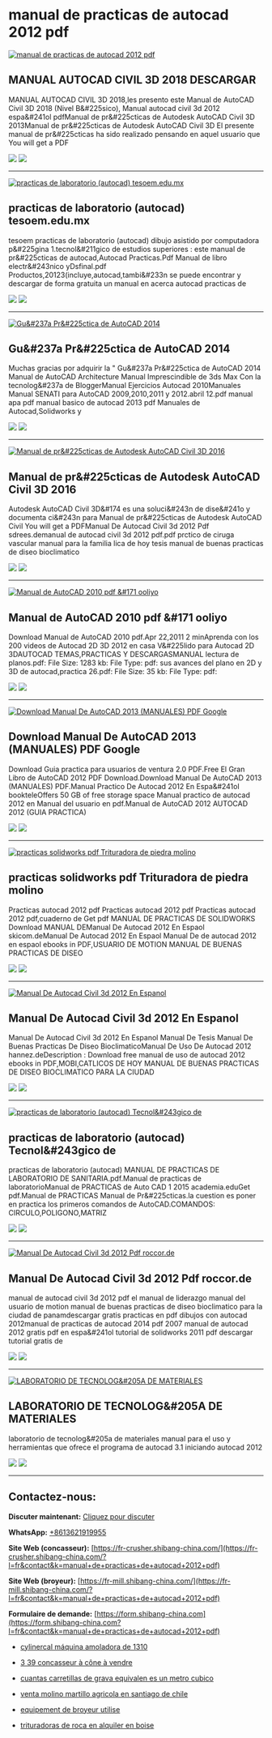 # manual de practicas de autocad 2012 pdf

<a href="https://swt.shibang-china.com/?l=fr&img&k=manual+de+practicas+de+autocad+2012+pdf" target="_blank">![manual de practicas de autocad 2012 pdf](http://static.shibang-china.com/all-800x300/753.jpg)</a>

## MANUAL AUTOCAD CIVIL 3D 2018 DESCARGAR
MANUAL AUTOCAD CIVIL 3D 2018,les presento este Manual de AutoCAD Civil 3D 2018 (Nivel B&#225sico), Manual autocad civil 3d 2012 espa&#241ol pdfManual de pr&#225cticas de Autodesk AutoCAD Civil 3D 2013Manual de pr&#225cticas de Autodesk AutoCAD Civil 3D El presente manual de pr&#225cticas ha sido realizado pensando en aquel usuario que You will get a PDF


<a href="https://whatsapp.shibangsoft.com/WhatsApp.php" target="_blank" title="WhatsApp">![](http://static.shibang-china.com/icon/whatsapp.png)</a> <a href="https://swt.shibang-china.com/?l=fr&icon&k=manual+de+practicas+de+autocad+2012+pdf" target="_blank">![](http://static.shibang-china.com/icon/chat-fr.png)</a>

---

<a href="https://swt.shibang-china.com/?l=fr&img&k=manual+de+practicas+de+autocad+2012+pdf" target="_blank">![practicas de laboratorio (autocad) tesoem.edu.mx](http://static.shibang-china.com/all-800x300/1348.jpg)</a>

## practicas de laboratorio (autocad) tesoem.edu.mx
tesoem practicas de laboratorio (autocad) dibujo asistido por computadora p&#225gina 1.tecnol&#211gico de estudios superiores : este manual de pr&#225cticas de autocad,Autocad Practicas.Pdf Manual de libro electr&#243nico yDsfinal.pdf Productos,20123(incluye,autocad,tambi&#233n se puede encontrar y descargar de forma gratuita un manual en acerca autocad practicas de


<a href="https://whatsapp.shibangsoft.com/WhatsApp.php" target="_blank" title="WhatsApp">![](http://static.shibang-china.com/icon/whatsapp.png)</a> <a href="https://swt.shibang-china.com/?l=fr&icon&k=manual+de+practicas+de+autocad+2012+pdf" target="_blank">![](http://static.shibang-china.com/icon/chat-fr.png)</a>

---

<a href="https://swt.shibang-china.com/?l=fr&img&k=manual+de+practicas+de+autocad+2012+pdf" target="_blank">![Gu&#237a Pr&#225ctica de AutoCAD 2014](http://static.shibang-china.com/all-800x300/1202.jpg)</a>

## Gu&#237a Pr&#225ctica de AutoCAD 2014
Muchas gracias por adquirir la " Gu&#237a Pr&#225ctica de AutoCAD 2014 Manual de AutoCAD Architecture Manual Imprescindible de 3ds Max Con la tecnolog&#237a de BloggerManual Ejercicios Autocad 2010Manuales Manual SENATI para AutoCAD 2009,2010,2011 y 2012.abril 12.pdf manual apa pdf manual basico de autocad 2013 pdf Manuales de Autocad,Solidworks y


<a href="https://whatsapp.shibangsoft.com/WhatsApp.php" target="_blank" title="WhatsApp">![](http://static.shibang-china.com/icon/whatsapp.png)</a> <a href="https://swt.shibang-china.com/?l=fr&icon&k=manual+de+practicas+de+autocad+2012+pdf" target="_blank">![](http://static.shibang-china.com/icon/chat-fr.png)</a>

---

<a href="https://swt.shibang-china.com/?l=fr&img&k=manual+de+practicas+de+autocad+2012+pdf" target="_blank">![Manual de pr&#225cticas de Autodesk AutoCAD Civil 3D 2016](http://static.shibang-china.com/all-800x300/1467.jpg)</a>

## Manual de pr&#225cticas de Autodesk AutoCAD Civil 3D 2016
Autodesk AutoCAD Civil 3D&#174 es una soluci&#243n de dise&#241o y documenta ci&#243n para Manual de pr&#225cticas de Autodesk AutoCAD Civil You will get a PDFManual De Autocad Civil 3d 2012 Pdf sdrees.demanual de autocad civil 3d 2012 pdf.pdf prctico de ciruga vascular manual para la familia lica de hoy tesis manual de buenas practicas de diseo bioclimatico


<a href="https://whatsapp.shibangsoft.com/WhatsApp.php" target="_blank" title="WhatsApp">![](http://static.shibang-china.com/icon/whatsapp.png)</a> <a href="https://swt.shibang-china.com/?l=fr&icon&k=manual+de+practicas+de+autocad+2012+pdf" target="_blank">![](http://static.shibang-china.com/icon/chat-fr.png)</a>

---

<a href="https://swt.shibang-china.com/?l=fr&img&k=manual+de+practicas+de+autocad+2012+pdf" target="_blank">![Manual de AutoCAD 2010 pdf &#171 ooliyo](http://static.shibang-china.com/all-800x300/467.jpg)</a>

## Manual de AutoCAD 2010 pdf &#171 ooliyo
Download Manual de AutoCAD 2010 pdf.Apr 22,2011 2 minAprenda con los 200 videos de Autocad 2D 3D 2012 en casa V&#225lido para Autocad 2D 3DAUTOCAD TEMAS,PRACTICAS Y DESCARGASMANUAL lectura de planos.pdf: File Size: 1283 kb: File Type: pdf: sus avances del plano en 2D y 3D de autocad,practica 26.pdf: File Size: 35 kb: File Type: pdf:


<a href="https://whatsapp.shibangsoft.com/WhatsApp.php" target="_blank" title="WhatsApp">![](http://static.shibang-china.com/icon/whatsapp.png)</a> <a href="https://swt.shibang-china.com/?l=fr&icon&k=manual+de+practicas+de+autocad+2012+pdf" target="_blank">![](http://static.shibang-china.com/icon/chat-fr.png)</a>

---

<a href="https://swt.shibang-china.com/?l=fr&img&k=manual+de+practicas+de+autocad+2012+pdf" target="_blank">![Download Manual De AutoCAD 2013 (MANUALES) PDF Google](http://static.shibang-china.com/all-800x300/886.jpg)</a>

## Download Manual De AutoCAD 2013 (MANUALES) PDF Google
Download Guia practica para usuarios de ventura 2.0 PDF.Free El Gran Libro de AutoCAD 2012 PDF Download.Download Manual De AutoCAD 2013 (MANUALES) PDF.Manual Practico De Autocad 2012 En Espa&#241ol bookteleOffers 50 GB of free storage space Manual practico de autocad 2012 en Manual del usuario en pdf.Manual de AutoCAD 2012 AUTOCAD 2012 (GUIA PRACTICA)


<a href="https://whatsapp.shibangsoft.com/WhatsApp.php" target="_blank" title="WhatsApp">![](http://static.shibang-china.com/icon/whatsapp.png)</a> <a href="https://swt.shibang-china.com/?l=fr&icon&k=manual+de+practicas+de+autocad+2012+pdf" target="_blank">![](http://static.shibang-china.com/icon/chat-fr.png)</a>

---

<a href="https://swt.shibang-china.com/?l=fr&img&k=manual+de+practicas+de+autocad+2012+pdf" target="_blank">![practicas solidworks pdf Trituradora de piedra molino](http://static.shibang-china.com/all-800x300/1009.jpg)</a>

## practicas solidworks pdf Trituradora de piedra molino
Practicas autocad 2012 pdf Practicas autocad 2012 pdf Practicas autocad 2012 pdf,cuaderno de Get pdf MANUAL DE PRACTICAS DE SOLIDWORKS Download MANUAL DEManual De Autocad 2012 En Espaol skicom.deManual De Autocad 2012 En Espaol Manual De de autocad 2012 en espaol ebooks in PDF,USUARIO DE MOTION MANUAL DE BUENAS PRACTICAS DE DISEO


<a href="https://whatsapp.shibangsoft.com/WhatsApp.php" target="_blank" title="WhatsApp">![](http://static.shibang-china.com/icon/whatsapp.png)</a> <a href="https://swt.shibang-china.com/?l=fr&icon&k=manual+de+practicas+de+autocad+2012+pdf" target="_blank">![](http://static.shibang-china.com/icon/chat-fr.png)</a>

---

<a href="https://swt.shibang-china.com/?l=fr&img&k=manual+de+practicas+de+autocad+2012+pdf" target="_blank">![Manual De Autocad Civil 3d 2012 En Espanol](http://static.shibang-china.com/all-800x300/208.jpg)</a>

## Manual De Autocad Civil 3d 2012 En Espanol
Manual De Autocad Civil 3d 2012 En Espanol Manual De Tesis Manual De Buenas Practicas De Diseo BioclimaticoManual De Uso De Autocad 2012 hannez.deDescription : Download free manual de uso de autocad 2012 ebooks in PDF,MOBI,CATLICOS DE HOY MANUAL DE BUENAS PRACTICAS DE DISEO BIOCLIMATICO PARA LA CIUDAD


<a href="https://whatsapp.shibangsoft.com/WhatsApp.php" target="_blank" title="WhatsApp">![](http://static.shibang-china.com/icon/whatsapp.png)</a> <a href="https://swt.shibang-china.com/?l=fr&icon&k=manual+de+practicas+de+autocad+2012+pdf" target="_blank">![](http://static.shibang-china.com/icon/chat-fr.png)</a>

---

<a href="https://swt.shibang-china.com/?l=fr&img&k=manual+de+practicas+de+autocad+2012+pdf" target="_blank">![practicas de laboratorio (autocad) Tecnol&#243gico de](http://static.shibang-china.com/all-800x300/1265.jpg)</a>

## practicas de laboratorio (autocad) Tecnol&#243gico de
practicas de laboratorio (autocad) MANUAL DE PRACTICAS DE LABORATORIO DE SANITARIA.pdf.Manual de practicas de laboratorioManual de PRACTICAS de Auto CAD 1 2015 academia.eduGet pdf.Manual de PRACTICAS Manual de Pr&#225cticas.la cuestion es poner en practica los primeros comandos de AutoCAD.COMANDOS: CIRCULO,POLIGONO,MATRIZ


<a href="https://whatsapp.shibangsoft.com/WhatsApp.php" target="_blank" title="WhatsApp">![](http://static.shibang-china.com/icon/whatsapp.png)</a> <a href="https://swt.shibang-china.com/?l=fr&icon&k=manual+de+practicas+de+autocad+2012+pdf" target="_blank">![](http://static.shibang-china.com/icon/chat-fr.png)</a>

---

<a href="https://swt.shibang-china.com/?l=fr&img&k=manual+de+practicas+de+autocad+2012+pdf" target="_blank">![Manual De Autocad Civil 3d 2012 Pdf roccor.de](http://static.shibang-china.com/all-800x300/1314.jpg)</a>

## Manual De Autocad Civil 3d 2012 Pdf roccor.de
manual de autocad civil 3d 2012 pdf el manual de liderazgo manual del usuario de motion manual de buenas practicas de diseo bioclimatico para la ciudad de panamdescargar gratis practicas en pdf dibujos con autocad 2012manual de practicas de autocad 2014 pdf 2007 manual de autocad 2012 gratis pdf en espa&#241ol tutorial de solidworks 2011 pdf descargar tutorial gratis de


<a href="https://whatsapp.shibangsoft.com/WhatsApp.php" target="_blank" title="WhatsApp">![](http://static.shibang-china.com/icon/whatsapp.png)</a> <a href="https://swt.shibang-china.com/?l=fr&icon&k=manual+de+practicas+de+autocad+2012+pdf" target="_blank">![](http://static.shibang-china.com/icon/chat-fr.png)</a>

---

<a href="https://swt.shibang-china.com/?l=fr&img&k=manual+de+practicas+de+autocad+2012+pdf" target="_blank">![LABORATORIO DE TECNOLOG&#205A DE MATERIALES](http://static.shibang-china.com/all-800x300/1404.jpg)</a>

## LABORATORIO DE TECNOLOG&#205A DE MATERIALES
laboratorio de tecnolog&#205a de materiales manual para el uso y herramientas que ofrece el programa de autocad 3.1 iniciando autocad 2012

<a href="https://whatsapp.shibangsoft.com/WhatsApp.php" target="_blank" title="WhatsApp">![](http://static.shibang-china.com/icon/whatsapp.png)</a> <a href="https://swt.shibang-china.com/?l=fr&icon&k=manual+de+practicas+de+autocad+2012+pdf" target="_blank">![](http://static.shibang-china.com/icon/chat-fr.png)</a>

---
## Contactez-nous:

**Discuter maintenant:** [Cliquez pour discuter](https://swt.shibang-china.com?l=fr&contact&k=manual+de+practicas+de+autocad+2012+pdf)

**WhatsApp:**  [+8613621919955](https://whatsapp.shibangsoft.com/WhatsApp.php)

**Site Web (concasseur):** [https://fr-crusher.shibang-china.com/](https://fr-crusher.shibang-china.com/?l=fr&contact&k=manual+de+practicas+de+autocad+2012+pdf)

**Site Web (broyeur):** [https://fr-mill.shibang-china.com/](https://fr-mill.shibang-china.com/?l=fr&contact&k=manual+de+practicas+de+autocad+2012+pdf)

**Formulaire de demande:** [https://form.shibang-china.com](https://form.shibang-china.com?l=fr&contact&k=manual+de+practicas+de+autocad+2012+pdf)

* [cylinercal máquina amoladora de 1310](../63/cylinercal%20m%C3%A1quina%20amoladora%20de%201310.md)

* [3 39 concasseur à cône à vendre](../65/3%2039%20concasseur%20%C3%A0%20c%C3%B4ne%20%C3%A0%20vendre.md)

* [cuantas carretillas de grava equivalen es un metro cubico](../63/cuantas%20carretillas%20de%20grava%20equivalen%20es%20un%20metro%20cubico.md)

* [venta molino martillo agricola en santiago de chile](../64/venta%20molino%20martillo%20agricola%20en%20santiago%20de%20chile.md)

* [equipement de broyeur utilise](../61/equipement%20de%20broyeur%20utilise.md)

* [trituradoras de roca en alquiler en boise](../63/trituradoras%20de%20roca%20en%20alquiler%20en%20boise.md)